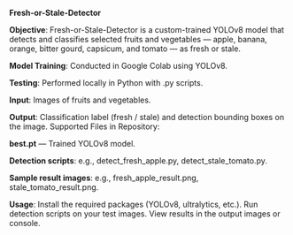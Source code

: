 **Fresh-or-Stale-Detector**



**Objective**: Fresh-or-Stale-Detector is a custom-trained YOLOv8 model that detects and classifies selected fruits and vegetables — apple, banana, orange, bitter gourd, capsicum, and tomato — as fresh or stale.


**Model Training**: Conducted in Google Colab using YOLOv8.

**Testing**: Performed locally in Python with .py scripts.

**Input**: Images of fruits and vegetables.

**Output**: Classification label (fresh / stale) and detection bounding boxes on the image.
Supported Files in Repository:

**best.pt** — Trained YOLOv8 model.

**Detection scripts**: e.g., detect_fresh_apple.py, detect_stale_tomato.py.

**Sample result images**: e.g., fresh_apple_result.png, stale_tomato_result.png.


**Usage**:
Install the required packages (YOLOv8, ultralytics, etc.).
Run detection scripts on your test images.
View results in the output images or console.

